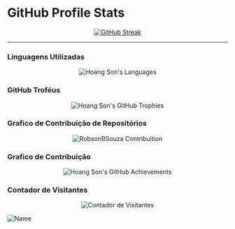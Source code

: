 # GitHub Profile Stats

<div align="center">
<a href="https://git.io/streak-stats"><img src="https://streak-stats.demolab.com?user=robsonbsouzaa&theme=hacker&locale=pt_BR&date_format=j%2Fn%5B%2FY%5D&exclude_days=Sun%2CSat" alt="GitHub Streak" /></a>
</div>

<div align="center">
    <img src="https://github-readme-stats.vercel.app/api?username=robsonbsouzaa&show_icons=true&theme=dark" alt="" />
</div>

<div align="center">
    <img src="https://awesome-github-stats.azurewebsites.net/user-stats/robsonbsouzaa?cardType=level&theme=dark&preferLogin=false" alt="" />
</div>

<div align="center">
    <img src="https://github-readme-stats.vercel.app/api/top-langs/?username=robsonbsouzaa&layout=compact&theme=dark&langs_count=20" alt="" />
</div>

---


### Linguagens Utilizadas
<div align="center">
    <img src="https://github-readme-stats.vercel.app/api/top-langs/?username=robsonbsouzaa&langs_count=20&theme=dark" alt="Hoang Son's Languages" />
</div>

### GitHub Troféus
<div align="center">
    <img src="https://github-profile-trophy.vercel.app/?username=robsonbsouzaa&theme=dark&no-frame=true&margin-w=4" alt="Hoang Son's GitHub Trophies" />
</div>

### Grafico de Contribuição de Repositórios
<div align="center">
    <img src="https://ghchart.rshah.org//A020F0/robsonbsouzaa" alt="RobsonBSouza Contribuition" />
</div>

### Grafico de Contribuição
<div align="center">
    <img src="https://github-profile-summary-cards.vercel.app/api/cards/profile-details?username=robsonbsouzaa&theme=dark" alt="Hoang Son's GitHub Achievements" />
</div>

### Contador de Visitantes
<div align="center">
    <img src="https://visitor-badge.laobi.icu/badge?page_id=robsonbsouzaa.robsonbsouzaa" alt="Contador de Visitantes" />
</div>

![Name](https://github.com/robsonbsouzaa/robsonbsouzaa/assets/156427878/dfa63bb1-2d8a-414b-83f2-d494db7acbfe)
